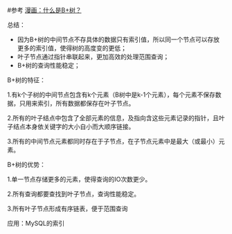 #参考
[漫画：什么是B+树？](https://mp.weixin.qq.com/s/jRZMMONW3QP43dsDKIV9VQ)

总结：
- 因为B+树的中间节点不存具体的数据只有索引值，所以同一个节点可以存放更多的索引值，使得树的高度变的更低；
- 叶子节点通过指针串联起来，更加高效的处理范围查询；
- B+树的查询性能稳定；



B+树的特征：

1.有k个子树的中间节点包含有k个元素（B树中是k-1个元素），每个元素不保存数据，只用来索引，所有数据都保存在叶子节点。

2.所有的叶子结点中包含了全部元素的信息，及指向含这些元素记录的指针，且叶子结点本身依关键字的大小自小而大顺序链接。

3.所有的中间节点元素都同时存在于子节点，在子节点元素中是最大（或最小）元素。


B+树的优势：

1.单一节点存储更多的元素，使得查询的IO次数更少。

2.所有查询都要查找到叶子节点，查询性能稳定。

3.所有叶子节点形成有序链表，便于范围查询


应用：MySQL的索引